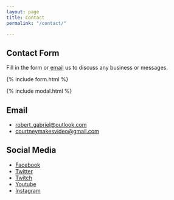 ```yaml
---
layout: page
title: Contact
permalink: "/contact/"

---
```

## Contact Form

Fill in the form or [email](mailto:{{site.email}}) us to discuss any business or messages.

{% include form.html %}

{% include modal.html %}

## Email

* [robert_gabriel@outlook.com](robert_gabriel@outlook.com)
* [courtneymakesvideo@gmail.com](mailto:courtneymakesvideo@gmail.com)

## Social Media

* [Facebook](https://www.facebook.com/LoveTravelMoney)
* [Twitter](https://www.twitter.com/lovetravelmoney)
* [Twitch](https://www.facebook.com/lovetravelmoney)
* [Youtube](https://www.youtube.com/channel/UCfgcRnij1bCc0fN4qR-J6QQ?fbclid=IwAR0SDuYMUKWgnEVrHSrbMrpuF9bHY0IgjmQFyZudoS6wzl5Cqf2uXzfMYiA)
* [Instagram](https://www.instagram.com/lovetravelmoney/)